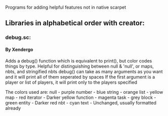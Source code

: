 Programs for adding helpful features not in native scarpet

## Libraries in alphabetical order with creator:

### debug.sc:
#### By Xendergo
  Adds a debug() function which is equivalent to print(), but color codes things by type. Helpful for distinguishing between null & 'null', or maps, nbts, and stringified nbts
  debug() can take as many arguments as you want and it will print all of them seperated by spaces
  If the first argument is a player or list of players, it will print only to the players specified

  The colors used are:
  null - purple
  number - blue
  string - orange
  list - yellow
  map - red
  iterator - Darker yellow
  function - magenta
  task - grey
  block - green
  entity - Darker red
  nbt - cyan
  text - Unchanged, usually formatted already